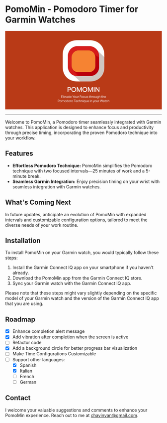 # PomoMin - Pomodoro Timer for Garmin Watches


![PomoMin App](images/app_heroe.png)

---
Welcome to PomoMin, a Pomodoro timer seamlessly integrated with Garmin watches. This application is designed to enhance focus and productivity through precise timing, incorporating the proven Pomodoro technique into your workflow.

## Features

- **Effortless Pomodoro Technique:** PomoMin simplifies the Pomodoro technique with two focused intervals—25 minutes of work and a 5-minute break.
- **Seamless Garmin Integration:** Enjoy precision timing on your wrist with seamless integration with Garmin watches.

## What's Coming Next

In future updates, anticipate an evolution of PomoMin with expanded intervals and customizable configuration options, tailored to meet the diverse needs of your work routine.

## Installation

To install PomoMin on your Garmin watch, you would typically follow these steps:

1. Install the Garmin Connect IQ app on your smartphone if you haven't already.
2. Download the PomoMin app from the Garmin Connect IQ store.
3. Sync your Garmin watch with the Garmin Connect IQ app.

Please note that these steps might vary slightly depending on the specific model of your Garmin watch and the version of the Garmin Connect IQ app that you are using.

## Roadmap

- [x] Enhance completion alert message
- [x] Add vibration after completion when the screen is active
- [ ] Refactor code
- [x] Add a background circle for better progress bar visualization
- [ ] Make Time Configurations Customizable
- [ ] Support other languages:
    - [x] Spanish
    - [x] Italian
    - [ ] French
    - [ ] German
    
## Contact

I welcome your valuable suggestions and comments to enhance your PomoMin experience. Reach out to me at chavinvan@gmail.com.